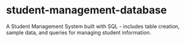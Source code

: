 # student-management-database
A Student Management System built with SQL - includes table creation, sample data, and queries for managing student information.
